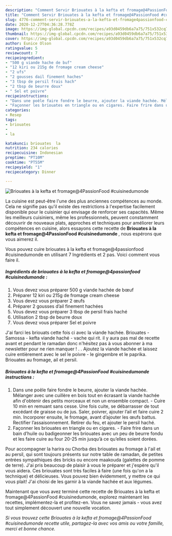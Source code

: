 ```yaml
---
description: "Comment Servir Briouates à la kefta et fromage@4PassionFood #cuisinedumonde"
title: "Comment Servir Briouates à la kefta et fromage@4PassionFood #cuisinedumonde"
slug: 4776-comment-servir-briouates-a-la-kefta-et-fromage4passionfood-cuisinedumonde
date: 2020-12-27T04:36:28.778Z
image: https://img-global.cpcdn.com/recipes/a93d0459db6a7a75/751x532cq70/briouates-a-la-kefta-et-fromage4passionfood-cuisinedumonde-photo-principale-de-la-recette.jpg
thumbnail: https://img-global.cpcdn.com/recipes/a93d0459db6a7a75/751x532cq70/briouates-a-la-kefta-et-fromage4passionfood-cuisinedumonde-photo-principale-de-la-recette.jpg
cover: https://img-global.cpcdn.com/recipes/a93d0459db6a7a75/751x532cq70/briouates-a-la-kefta-et-fromage4passionfood-cuisinedumonde-photo-principale-de-la-recette.jpg
author: Eunice Olson
ratingvalue: 5
reviewcount: 7
recipeingredient:
- "500 g viande hache de buf"
- "12 kiri ou 215g de fromage cream cheese"
- "2 ufs"
- "2 gousses dail finement haches"
- "3 tbsp de persil frais hach"
- "2 tbsp de beurre doux"
- " Sel et poivre"
recipeinstructions:
- "Dans une poêle faire fondre le beurre, ajouter la viande hachée. Mélanger avec une cuillère en bois tout en écrasant la viande hachée afin d&#39;obtenir des petits morceaux et non un ensemble compact.  Cuire 10 min en remuant sans cesse. Une fois cuite, se débarrasser de tout excédant de graisse ou de jus. Saler, poivrer, ajouter l’ail et faire cuire 2 min. Incorporer ensuite, le fromage, avant d’ajouter les œufs battus. Rectifier l’assaisonnement. Retirer du feu, et ajouter le persil haché."
- "Façonner les briouates en triangle ou en cigares. Faire frire dans un bain d’huile ou badigeonner les briouates avec un peu de beurre fondu et les faire cuire au four 20-25 min jusqu’à ce qu’elles soient dorées."
categories:
- Resep
tags:
- briouates
- 
- la

katakunci: briouates  la 
nutrition: 234 calories
recipecuisine: Indonesian
preptime: "PT10M"
cooktime: "PT55M"
recipeyield: "1"
recipecategory: Dinner

---
```



![Briouates à la kefta et fromage@4PassionFood #cuisinedumonde](https://img-global.cpcdn.com/recipes/a93d0459db6a7a75/751x532cq70/briouates-a-la-kefta-et-fromage4passionfood-cuisinedumonde-photo-principale-de-la-recette.jpg)

La cuisine est peut-être l'une des plus anciennes compétences au monde. Cela ne signifie pas qu'il existe des restrictions à l'expertise facilement disponible pour le cuisinier qui envisage de renforcer ses capacités. Même les meilleurs cuisiniers, même les professionnels, peuvent constamment découvrir de nouveaux plats, approches et techniques pour améliorer leurs compétences en cuisine, alors essayons cette recette de <strong> Briouates à la kefta et fromage@4PassionFood #cuisinedumonde </strong>, nous espérons que vous aimerez il.

<!--inarticleads1-->

Vous pouvez cuire briouates à la kefta et fromage@4passionfood #cuisinedumonde en utilisant 7 Ingrédients et 2 pas. Voici comment vous faire il.

##### Ingrédients de briouates à la kefta et fromage@4passionfood #cuisinedumonde :

1. Vous devez vous préparer 500 g viande hachée de bœuf
1. Préparer 12 kiri ou 215g de fromage cream cheese
1. Vous devez vous préparer 2 œufs
1. Préparer 2 gousses d’ail finement hachées
1. Vous devez vous préparer 3 tbsp de persil frais haché
1. Utilisation 2 tbsp de beurre doux
1. Vous devez vous préparer  Sel et poivre


J&#39;ai farci les briouats cette fois ci avec la viande hachée. Briouates - Samossa - kefta viande haché - vache qui rit. il y aura pas mal de recette avant et pendant le ramadan donc n&#39;hésitez pas à vous abonner à ma newsletter pour ne rien manquer ! . . Ajoutez la viande hachée et laissez cuire entièrement avec le sel le poivre - le gingembre et le paprika. Briouates au fromage, ail et persil. 

<!--inarticleads2-->

##### Briouates à la kefta et fromage@4PassionFood #cuisinedumonde instructions :

1. Dans une poêle faire fondre le beurre, ajouter la viande hachée. Mélanger avec une cuillère en bois tout en écrasant la viande hachée afin d&#39;obtenir des petits morceaux et non un ensemble compact.  - Cuire 10 min en remuant sans cesse. Une fois cuite, se débarrasser de tout excédant de graisse ou de jus. Saler, poivrer, ajouter l’ail et faire cuire 2 min. Incorporer ensuite, le fromage, avant d’ajouter les œufs battus. Rectifier l’assaisonnement. Retirer du feu, et ajouter le persil haché.
1. Façonner les briouates en triangle ou en cigares. - Faire frire dans un bain d’huile ou badigeonner les briouates avec un peu de beurre fondu et les faire cuire au four 20-25 min jusqu’à ce qu’elles soient dorées.


Pour accompagner la harira ou Chorba des briouates au fromage à l&#39;ail et au persil, qui sont toujours présents sur notre table de ramadan, de petites entrées sympathiques des bricks ou encore maakouda (galettes de pomme de terre). J&#39;ai pris beaucoup de plaisir à vous le préparer et j&#39;espère qu&#39;il vous aidera. Ces briouates sont très faciles à faire (une fois qu&#39;on a la technique) et délicieuses. Vous pouvez bien évidemment, y mettre ce qui vous plait! J&#39;ai choisi de les garnir à la viande hachée et aux légumes. 

<!--inarticleads1-->

<p>
Maintenant que vous avez terminé cette recette de Briouates à la kefta et fromage@4PassionFood #cuisinedumonde, explorez maintenant les recettes, implémentez-la et profitez-en. Vous ne savez jamais - vous avez tout simplement découvert une nouvelle vocation.
</p>

<p>
<i>Si vous trouvez cette Briouates à la kefta et fromage@4PassionFood #cuisinedumonde recette utile, partagez-la avec vos amis ou votre famille, merci et bonne chance.</i>
</p>
